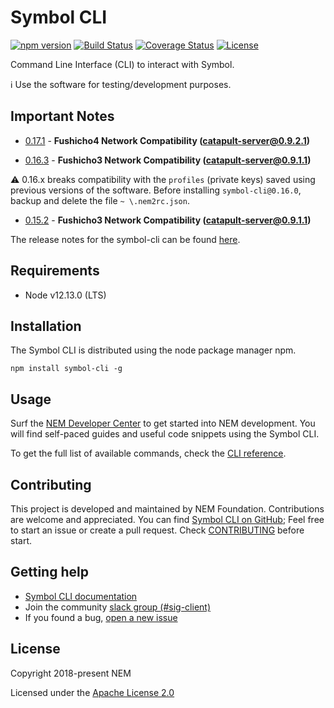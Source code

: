 # Symbol CLI

[![npm version](https://badge.fury.io/js/symbol-cli.svg)](https://badge.fury.io/js/symbol-cli)
[![Build Status](https://api.travis-ci.org/nemtech/symbol-cli.svg?branch=master)](https://travis-ci.org/nemtech/symbol-cli)
[![Coverage Status](https://coveralls.io/repos/github/nemtech/symbol-cli/badge.svg?branch=master)](https://coveralls.io/github/nemtech/symbol-cli?branch=master)
[![License](https://img.shields.io/badge/License-Apache%202.0-blue.svg)](https://opensource.org/licenses/Apache-2.0)

Command Line Interface (CLI) to interact with Symbol.

:information_source: Use the software for testing/development purposes.

## Important Notes

- [0.17.1](CHANGELOG.md#0171-31-Jan-2020) - **Fushicho4 Network Compatibility (catapult-server@0.9.2.1)**

- [0.16.3](CHANGELOG.md#0163-17-Jan-2020) - **Fushicho3 Network Compatibility (catapult-server@0.9.1.1)**

:warning: 0.16.x breaks compatibility with the ``profiles`` (private keys) saved using previous versions of the software.
Before installing ``symbol-cli@0.16.0``, backup and delete the file  ``~ \.nem2rc.json``.

- [0.15.2](CHANGELOG.md#0151-13-Dec-2019) - **Fushicho3 Network Compatibility (catapult-server@0.9.1.1)**

The release notes for the symbol-cli can be found [here](CHANGELOG.md).

## Requirements

- Node v12.13.0 (LTS)

## Installation

The Symbol CLI is distributed using the node package manager npm.

```
npm install symbol-cli -g
```

## Usage

Surf the [NEM Developer Center][docs] to get started into NEM development. You will find self-paced guides and useful code snippets using the Symbol CLI.

To get the full list of available commands, check the [CLI reference][docs].

## Contributing

This project is developed and maintained by NEM Foundation. Contributions are welcome and appreciated. You can find [Symbol CLI on GitHub][self];
Feel free to start an issue or create a pull request. Check [CONTRIBUTING](CONTRIBUTING.md) before start.

## Getting help

- [Symbol CLI documentation][docs]
- Join the community [slack group (#sig-client)][slack] 
- If you found a bug, [open a new issue][issues]

## License

Copyright 2018-present NEM

Licensed under the [Apache License 2.0](LICENSE)

[self]: https://github.com/nemtech/symbol-cli
[docs]: https://nemtech.github.io/cli.html
[issues]: https://github.com/nemtech/symbol-cli/issues
[slack]: https://join.slack.com/t/nem2/shared_invite/enQtMzY4MDc2NTg0ODgyLWZmZWRiMjViYTVhZjEzOTA0MzUyMTA1NTA5OWQ0MWUzNTA4NjM5OTJhOGViOTBhNjkxYWVhMWRiZDRkOTE0YmU
